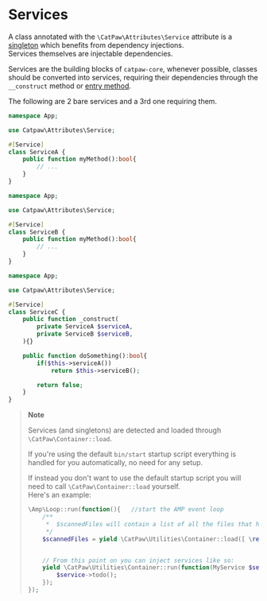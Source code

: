 # Services


A class annotated with the `\CatPaw\Attributes\Service` attribute is a [singleton](https://en.wikipedia.org/wiki/Singleton_pattern) which benefits from dependency injections.<br/>
Services themselves are injectable dependencies.


Services are the building blocks of `catpaw-core`, whenever possible, classes should be converted into services, requiring their dependencies through the `__construct` method or [entry method](https://github.com/tncrazvan/catpaw-core/blob/main/docs/5.Entry.md).


The following are 2 bare services and a 3rd one requiring them.

```php
namespace App;

use Catpaw\Attributes\Service;

#[Service]
class ServiceA {
    public function myMethod():bool{
        // ...
    }
}
```

```php
namespace App;

use Catpaw\Attributes\Service;

#[Service]
class ServiceB {
    public function myMethod():bool{
        // ...
    }
}
```

```php
namespace App;

use Catpaw\Attributes\Service;

#[Service]
class ServiceC {
    public function _construct(
        private ServiceA $serviceA,
        private ServiceB $serviceB,
    ){}

    public function doSomething():bool{
        if($this->serviceA())
            return $this->serviceB();

        return false;
    }
}
```

> **Note**
>
>Services (and singletons) are detected and loaded through `\CatPaw\Container::load`.
>
> If you're using the default `bin/start` startup script everything is handled for you automatically, no need for any setup.
> 
> If instead you don't want to use the default startup script you will need to call `\CatPaw\Container::load` yourself.<br/>
> Here's an example:<br/>
> 
> ```php
> \Amp\Loop::run(function(){   //start the AMP event loop
>     /**
>      *  $scannedFiles will contain a list of all the files that have been scanned.
>      */
>     $scannedFiles = yield \CatPaw\Utilities\Container::load([ \realpath('./src/lib') ]);
> 
> 
>     // From this point on you can inject services like so:
>     yield \CatPaw\Utilities\Container::run(function(MyService $service){
>         $service->todo();
>     });
> });
> 
> ```
